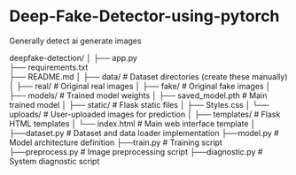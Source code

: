 # Deep-Fake-Detector-using-pytorch
Generally detect ai generate images

deepfake-detection/
│
├── app.py                
├── requirements.txt        
├── README.md
│
├── data/                   # Dataset directories (create these manually)
│   ├── real/               # Original real images
│   ├── fake/               # Original fake images
│
├── models/                 # Trained model weights
│   ├── saved_model.pth     # Main trained model
│
├── static/     # Flask static files
│   ├── Styles.css
│   └── uploads/ # User-uploaded images for prediction
│
├── templates/              # Flask HTML templates
│   └── index.html          # Main web interface template
│
├──dataset.py          # Dataset and data loader implementation
├──model.py            # Model architecture definition
├──train.py            # Training script
├──preprocess.py       # Image preprocessing script
├──diagnostic.py       # System diagnostic script
